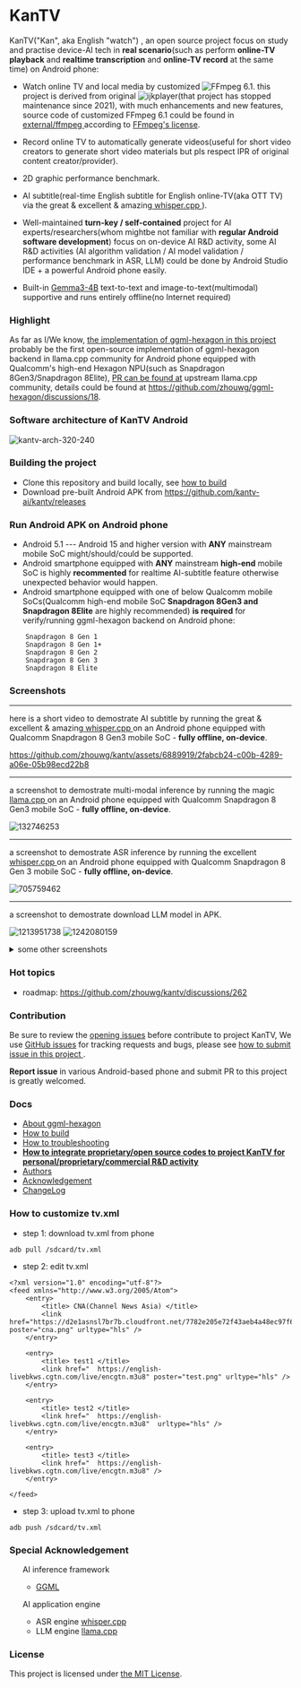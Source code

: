 # KanTV

KanTV("Kan", aka English "watch") , an open source project focus on study and practise device-AI tech in <b>real scenario</b>(such as perform <b>online-TV playback</b> and <b>realtime transcription</b> and <b>online-TV record</b> at the same time) on Android phone:


- Watch online TV and local media by customized ![FFmpeg 6.1](https://github.com/zhouwg/FFmpeg). this project is derived from original ![ijkplayer](https://github.com/zhouwg/kantv/tree/kantv-initial)(that project has stopped maintenance since 2021), with much enhancements and new features, source code of customized FFmpeg 6.1 could be found in <a href="https://github.com/zhouwg/kantv/tree/master/external/ffmpeg-6.1"> external/ffmpeg </a>according to <a href="https://ffmpeg.org/legal.html">FFmpeg's license</a>.

- Record online TV to automatically generate videos(useful for short video creators to generate short video materials but pls respect IPR of original content creator/provider).
- 2D graphic performance benchmark.

- AI subtitle(real-time English subtitle for English online-TV(aka OTT TV) via the great & excellent & amazing<a href="https://github.com/ggerganov/whisper.cpp"> whisper.cpp </a>).

- Well-maintained <b>turn-key / self-contained</b> project for AI experts/researchers(whom mightbe not familiar with <b>regular Android software development</b>) focus on on-device AI R&D activity, some AI R&D activities (AI algorithm validation / AI model validation / performance benchmark in ASR, LLM) could be done by Android Studio IDE + a powerful Android phone easily.

- Built-in [Gemma3-4B](https://huggingface.co/ggml-org/gemma-3-4b-it-GGUF/tree/main) text-to-text and image-to-text(multimodal) supportive and runs entirely offline(no Internet required)

### Highlight

As far as I/We know, [the implementation of ggml-hexagon in this project](https://github.com/kantv-ai/kantv/blob/master/core/ggml/llamacpp/ggml/src/ggml-hexagon/ggml-hexagon.cpp) probably be the first open-source implementation of ggml-hexagon backend in llama.cpp community for Android phone equipped with Qualcomm's high-end Hexagon NPU(such as Snapdragon 8Gen3/Snapdragon 8Elite), [PR can be found at](https://github.com/ggml-org/llama.cpp/pull/12326) upstream llama.cpp community, details could be found at https://github.com/zhouwg/ggml-hexagon/discussions/18.


### Software architecture of KanTV Android

![kantv-arch-320-240](https://github.com/user-attachments/assets/48e18ace-b667-45f9-8e0f-9faf1427e6bf)

### Building the project

- Clone this repository and build locally, see [how to build](./docs/build.md)
- Download pre-built Android APK from https://github.com/kantv-ai/kantv/releases

### Run Android APK on Android phone
- Android 5.1 --- Android 15 and higher version with <b>ANY</b> mainstream mobile SoC might/should/could be supported.
- Android smartphone equipped with <b>ANY</b> mainstream <b>high-end</b> mobile SoC is highly <b>recommented</b> for realtime AI-subtitle feature otherwise unexpected behavior would happen.
- Android smartphone equipped with one of below Qualcomm mobile SoCs(Qualcomm high-end mobile SoC <b>Snapdragon 8Gen3 and Snapdragon 8Elite</b> are highly recommended) <b>is required</b> for verify/running ggml-hexagon backend on Android phone:
```
    Snapdragon 8 Gen 1
    Snapdragon 8 Gen 1+
    Snapdragon 8 Gen 2
    Snapdragon 8 Gen 3
    Snapdragon 8 Elite
```


### Screenshots
<hr>
here is a short video to demostrate AI subtitle by running the great & excellent & amazing<a href="https://github.com/ggerganov/whisper.cpp"> whisper.cpp </a> on an Android phone equipped with Qualcomm Snapdragon 8 Gen3 mobile SoC - <b>fully offline, on-device</b>.

https://github.com/zhouwg/kantv/assets/6889919/2fabcb24-c00b-4289-a06e-05b98ecd22b8

----

a screenshot to demostrate multi-modal inference by running the magic <a href="https://github.com/ggerganov/llama.cpp"> llama.cpp </a> on an Android phone equipped with Qualcomm Snapdragon 8 Gen3 mobile SoC  - <b>fully offline, on-device</b>.


![132746253](https://github.com/user-attachments/assets/ce0306c4-5e59-4504-8ebe-b17c178e688b)

----

a screenshot to demostrate ASR inference by running the excellent <a href="https://github.com/ggerganov/whisper.cpp"> whisper.cpp </a> on an Android phone equipped with Qualcomm Snapdragon 8 Gen 3 mobile SoC - <b>fully offline, on-device</b>.

![705759462](https://github.com/user-attachments/assets/df1ed1ed-294e-4691-bbd1-b8a6f7ff6f8c)

----
a screenshot to demostrate download LLM model in APK.

![1213951738](https://github.com/user-attachments/assets/5a0a965e-1752-475e-a2c1-63e6f60a9009)
![1242080159](https://github.com/user-attachments/assets/32586234-4b2c-4d43-b0ab-498c56de44b3)

<details>
  <summary>some other screenshots</summary>
  <ol>

![Image](https://github.com/user-attachments/assets/2d95bd5e-bd02-4810-aa70-a81cc0469fcc)

![Image](https://github.com/user-attachments/assets/025a8ff0-7584-4df2-97a5-f4e655a52e0f)
  </ol>
</details>

### Hot topics

- roadmap: https://github.com/zhouwg/kantv/discussions/262

### Contribution

Be sure to review the [opening issues](https://github.com/zhouwg/kantv/issues?q=is%3Aopen+is%3Aissue) before contribute to project KanTV, We use [GitHub issues](https://github.com/zhouwg/kantv/issues) for tracking requests and bugs, please see [how to submit issue in this project ](https://github.com/zhouwg/kantv/issues/1).

<b>Report issue</b> in various Android-based phone and submit PR to this project is greatly welcomed.
<!--
English is preferred in this project, thanks for cooperation and understanding.
-->

### Docs

- [About ggml-hexagon](https://github.com/zhouwg/ggml-hexagon/discussions/18)
- [How to build](./docs/build.md)
- [How to troubleshooting](./docs/FAQ.md)
- <b>[How to integrate proprietary/open source codes to project KanTV for personal/proprietary/commercial R&D activity](./docs/how-to-customize.md)</b>
- [Authors](./AUTHORS)
- [Acknowledgement](./docs/acknowledgement.md)
- [ChangeLog](./release/README.md)

### How to customize tv.xml
- step 1: download tv.xml from phone
```
adb pull /sdcard/tv.xml
```
- step 2: edit tv.xml

```
<?xml version="1.0" encoding="utf-8"?>
<feed xmlns="http://www.w3.org/2005/Atom">
    <entry>
        <title> CNA(Channel News Asia) </title>
        <link href="https://d2e1asnsl7br7b.cloudfront.net/7782e205e72f43aeb4a48ec97f66ebbe/index_5.m3u8" poster="cna.png" urltype="hls" />
    </entry>

    <entry>
        <title> test1 </title>
        <link href="  https://english-livebkws.cgtn.com/live/encgtn.m3u8" poster="test.png" urltype="hls" />
    </entry>

    <entry>
        <title> test2 </title>
        <link href="  https://english-livebkws.cgtn.com/live/encgtn.m3u8"  urltype="hls" />
    </entry>

    <entry>
        <title> test3 </title>
        <link href="  https://english-livebkws.cgtn.com/live/encgtn.m3u8" />
    </entry>

</feed>
```

- step 3: upload tv.xml to phone
```
adb push /sdcard/tv.xml
```

### Special Acknowledgement

 <ul>AI inference framework

   <ul>
  <li>
   <a href="https://github.com/ggml-org/ggml">GGML</a>
   </li>


  </ul>

  </ul>

 <ul>AI application engine

  <ul>
  <li>
   ASR engine <a href="https://github.com/ggml-org/whisper.cpp">whisper.cpp</a>
  </li>

   <li>
  LLM engine <a href="https://github.com/ggml-org/llama.cpp">llama.cpp</a>
  </li>

  </ul>

  </ul>



### License

This project is licensed under [the MIT License](./LICENSE).
